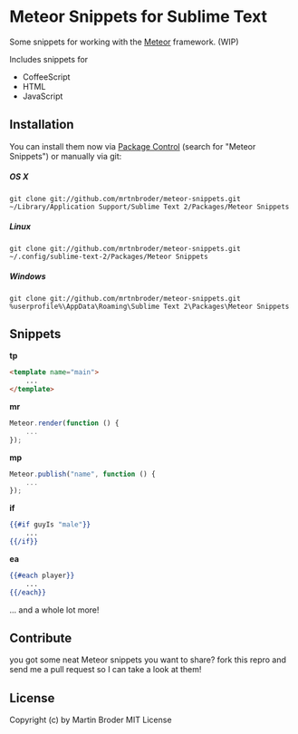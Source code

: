 # Meteor Snippets for Sublime Text

Some snippets for working with the [Meteor](http://meteor.com) framework. (WIP)

Includes snippets for
 * CoffeeScript
 * HTML
 * JavaScript

## Installation

You can install them now via [Package Control](http://wbond.net/sublime_packages/package_control) (search for "Meteor Snippets") or manually via git:

##### OS X
```
git clone git://github.com/mrtnbroder/meteor-snippets.git ~/Library/Application Support/Sublime Text 2/Packages/Meteor Snippets
```

##### Linux
```
git clone git://github.com/mrtnbroder/meteor-snippets.git ~/.config/sublime-text-2/Packages/Meteor Snippets
```

##### Windows
```
git clone git://github.com/mrtnbroder/meteor-snippets.git %userprofile%\AppData\Roaming\Sublime Text 2\Packages\Meteor Snippets
```

## Snippets

__tp__
```html
<template name="main">
	...
</template>
```

__mr__
```javascript
Meteor.render(function () {
	...
});
```

__mp__
```javascript
Meteor.publish("name", function () {
	...
});
```

__if__
```handlebars
{{#if guyIs "male"}}
	...
{{/if}}
```

__ea__
```handlebars
{{#each player}}
	...
{{/each}}
```

... and a whole lot more!

## Contribute

you got some neat Meteor snippets you want to share? fork this repro and send me a pull request so I can take a look at them!

## License

Copyright (c) by Martin Broder
MIT License